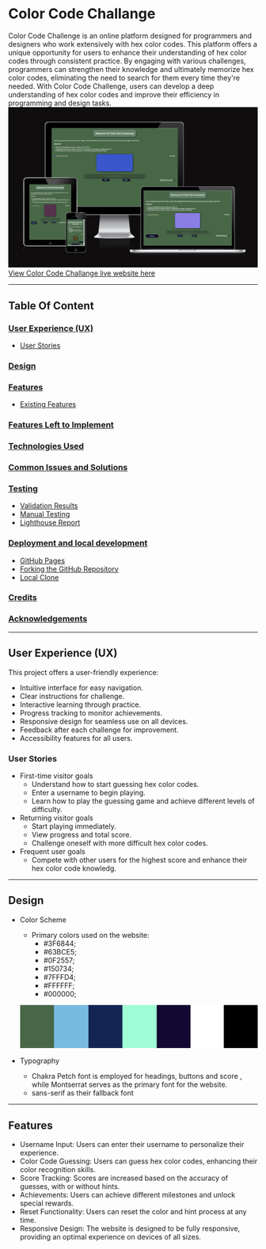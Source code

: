 # Color Code Challange
Color Code Challenge is an online platform designed for programmers and designers who work extensively with hex color codes. This platform offers a unique opportunity for users to enhance their understanding of hex color codes through consistent practice. By engaging with various challenges, programmers can strengthen their knowledge and ultimately memorize hex color codes, eliminating the need to search for them every time they're needed. With Color Code Challenge, users can develop a deep understanding of hex color codes and improve their efficiency in programming and design tasks.
![Image from different sizes of screens](/assets/images/color-code-ch.png)
[View Color Code Challange live website here](https://ci-mustafa.github.io/Color-Code-Challenge/)

- - - 
## Table Of Content
### [User Experience (UX)](#user-experience-ux-1)
* [User Stories](#user-stories)
### [Design](#design-1)
### [Features](#features-1)
* [Existing Features](#existing-features)
### [Features Left to Implement](#features-left-to-implement-1)
### [Technologies Used](#technologies-used-1)
### [Common Issues and Solutions](#Common-Issues-and-Solutions-1)
### [Testing](#testing-1)
* [Validation Results](#validation-results)
* [Manual Testing](#manual-testing)
* [Lighthouse Report](#lighthouse-report)
### [Deployment and local development](#deployment-and-local-development-1)
* [GitHub Pages](#github-pages)
* [Forking the GitHub Repository](#forking-the-github-repository)
* [Local Clone](#local-clone)
### [Credits](#credits-1)
### [Acknowledgements](#acknowledgements-1)
---
## User Experience (UX)

This project offers a user-friendly experience:
   * Intuitive interface for easy navigation.
   * Clear instructions for challenge.
   * Interactive learning through practice.
   * Progress tracking to monitor achievements.
   * Responsive design for seamless use on all devices.
   * Feedback after each challenge for improvement.
   * Accessibility features for all users.

### User Stories

   * First-time visitor goals
      * Understand how to start guessing hex color codes.
      * Enter a username to begin playing.
      * Learn how to play the guessing game and achieve different levels of difficulty.
   * Returning visitor goals
      * Start playing immediately.
      * View progress and total score.
      * Challenge oneself with more difficult hex color codes.
   * Frequent user goals
      * Compete with other users for the highest score and enhance their hex color code knowledg.
- - -
## Design

   * Color Scheme
      * Primary colors used on the website:
         * #3F6844;
         * #63BCE5;
         * #0F2557;
         * #150734;
         * #7FFFD4;
         * #FFFFFF;
         * #000000;

      ![Color Scheme](/assets/images/colors.png)

   * Typography
      * Chakra Petch font is employed for headings, buttons and score , while Montserrat serves as the primary font for the website.
      * sans-serif as their fallback font

---
## Features

   * Username Input: Users can enter their username to personalize their experience.
   * Color Code Guessing: Users can guess hex color codes, enhancing their color recognition skills.
   * Score Tracking: Scores are increased based on the accuracy of guesses, with or without hints.
   * Achievements: Users can achieve different milestones and unlock special rewards.
   * Reset Functionality: Users can reset the color and hint process at any time.
   * Responsive Design: The website is designed to be fully responsive, providing an optimal experience on devices of all sizes.



